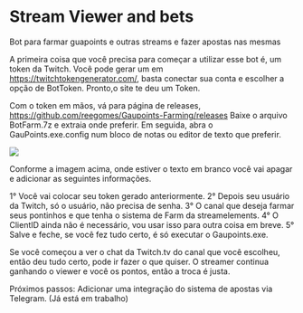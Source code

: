 # Stream Viewer and bets
Bot para farmar guapoints e outras streams e fazer apostas nas mesmas

A primeira coisa que você precisa para começar a utilizar esse bot é, um token da Twitch.
Você pode gerar um em https://twitchtokengenerator.com/, basta conectar sua conta e escolher a opção de BotToken.
Pronto,o site te deu um Token.

Com o token em mãos, vá para página de releases, https://github.com/reegomes/Gaupoints-Farming/releases
Baixe o arquivo BotFarm.7z e extraia onde preferir.
Em seguida, abra o GauPoints.exe.config num bloco de notas ou editor de texto que preferir.

![](https://user-images.githubusercontent.com/12734870/68533569-1e876480-0309-11ea-860a-dc6eeca17ea1.png)

Conforme a imagem acima, onde estiver o texto em branco você vai apagar e adicionar as seguintes informações.

1° Você vai colocar seu token gerado anteriormente.
2° Depois seu usuário da Twitch, só o usuário, não precisa de senha.
3° O canal que deseja farmar seus pontinhos e que tenha o sistema de Farm da streamelements.
4° O ClientID ainda não é necessário, vou usar isso para outra coisa em breve.
5° Salve e feche, se você fez tudo certo, é só executar o Gaupoints.exe.

Se você começou a ver o chat da Twitch.tv do canal que você escolheu, então deu tudo certo, pode ir fazer o que quiser.
O streamer continua ganhando o viewer e você os pontos, então a troca é justa.


Próximos passos:
Adicionar uma integração do sistema de apostas via Telegram. (Já está em trabalho)
